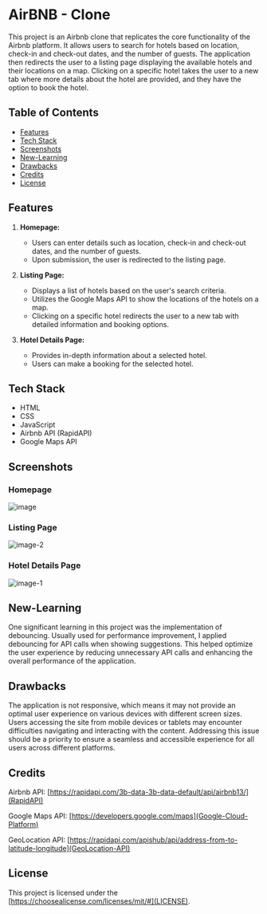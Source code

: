 # AirBNB - Clone

This project is an Airbnb clone that replicates the core functionality of the Airbnb platform. It allows users to search for hotels based on location, check-in and check-out dates, and the number of guests. The application then redirects the user to a listing page displaying the available hotels and their locations on a map. Clicking on a specific hotel takes the user to a new tab where more details about the hotel are provided, and they have the option to book the hotel.

## Table of Contents

- [Features](#features)
- [Tech Stack](#tech-stack)
- [Screenshots](#screenshots)
- [New-Learning](#New-Learning)
- [Drawbacks](#Drawbacks)
- [Credits](#Credits)
- [License](#license)

## Features

1. **Homepage:**

   - Users can enter details such as location, check-in and check-out dates, and the number of guests.
   - Upon submission, the user is redirected to the listing page.

2. **Listing Page:**

   - Displays a list of hotels based on the user's search criteria.
   - Utilizes the Google Maps API to show the locations of the hotels on a map.
   - Clicking on a specific hotel redirects the user to a new tab with detailed information and booking options.

3. **Hotel Details Page:**
   - Provides in-depth information about a selected hotel.
   - Users can make a booking for the selected hotel.

## Tech Stack

- HTML
- CSS
- JavaScript
- Airbnb API (RapidAPI)
- Google Maps API

## Screenshots

### Homepage

![image](https://github.com/Puneeth-Gaikwad-L/AirBNB-clone/assets/130468175/2a507ab9-0df1-40b6-9445-4609d7f57f5a)


### Listing Page

![image-2](https://github.com/Puneeth-Gaikwad-L/AirBNB-clone/assets/130468175/50d7fede-d2e7-482e-96f7-dccc9e70eeb7)


### Hotel Details Page

![image-1](https://github.com/Puneeth-Gaikwad-L/AirBNB-clone/assets/130468175/61cbef4f-e416-4191-bb84-ca8fe3a3a14f)


## New-Learning

One significant learning in this project was the implementation of debouncing. Usually used for performance improvement, I applied debouncing for API calls when showing suggestions. This helped optimize the user experience by reducing unnecessary API calls and enhancing the overall performance of the application.

## Drawbacks

The application is not responsive, which means it may not provide an optimal user experience on various devices with different screen sizes. Users accessing the site from mobile devices or tablets may encounter difficulties navigating and interacting with the content. Addressing this issue should be a priority to ensure a seamless and accessible experience for all users across different platforms.

## Credits

Airbnb API: [https://rapidapi.com/3b-data-3b-data-default/api/airbnb13/](RapidAPI)

Google Maps API: [https://developers.google.com/maps](Google-Cloud-Platform)

GeoLocation API: [https://rapidapi.com/apishub/api/address-from-to-latitude-longitude](GeoLocation-API)

## License

This project is licensed under the [https://choosealicense.com/licenses/mit/#](LICENSE).
